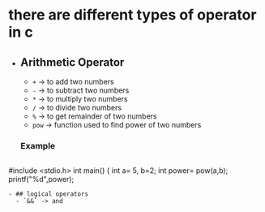 # there are different types of operator in c 
- ## Arithmetic Operator
  - `+` -> to add two numbers 
  - `-` -> to subtract two numbers
  - `*` -> to multiply two numbers
  - `/` -> to divide two numbers
  - `%` -> to get remainder of two numbers
  - `pow` -> function used to find power of two numbers
  ### Example
  ```c
 #include <stdio.h>
 int main() {
 int a= 5, b=2;
   int power= pow(a,b);
   printf("%d",power);
```
- ## logical operators
  - `&&` -> and 
